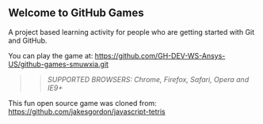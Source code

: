 ## Welcome to GitHub Games

A project based learning activity for people who are getting started with Git and GitHub.

You can play the game at: https://github.com/GH-DEV-WS-Ansys-US/github-games-smuwxia.git

>> _*SUPPORTED BROWSERS*: Chrome, Firefox, Safari, Opera and IE9+_

This fun open source game was cloned from: https://github.com/jakesgordon/javascript-tetris
